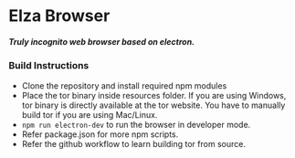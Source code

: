 # Elza Browser

##### Truly incognito web browser based on electron.

### Build Instructions

- Clone the repository and install required npm modules
- Place the tor binary inside resources folder. If you are using Windows, tor binary is directly available at the tor website. You have to manually build tor if you are using Mac/Linux.
- `npm run electron-dev` to run the browser in developer mode.
- Refer package.json for more npm scripts.
- Refer the github workflow to learn building tor from source.

